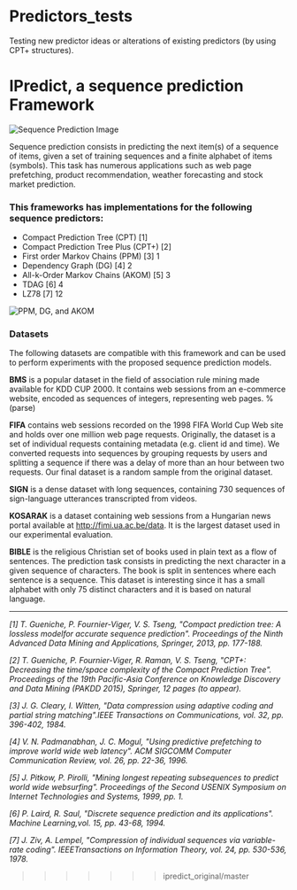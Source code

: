 # Predictors_tests
Testing new predictor ideas or alterations of existing predictors (by using CPT+ structures).

# IPredict, a sequence prediction Framework

![Sequence Prediction Image](http://s9.postimg.org/oihcg1pj3/context_prefix_suffix_1.png)

Sequence prediction consists in predicting the next item(s) of a sequence of items, given a set of training sequences and a finite alphabet of items (symbols). This task has numerous applications such as web page prefetching, product recommendation, weather forecasting and stock market prediction.

### This frameworks has implementations for the following sequence predictors:
* Compact Prediction Tree (CPT) [1]
* Compact Prediction Tree Plus (CPT+) [2]
* First order Markov Chains (PPM) [3] 1
* Dependency Graph (DG) [4] 2
* All-k-Order Markov Chains (AKOM) [5] 3
* TDAG [6] 4
* LZ78 [7] 12

![PPM, DG, and AKOM](http://s8.postimg.org/t1t2ujyid/ppm_dg_akom_1_1.png)


### Datasets

The following datasets are compatible with this framework and can be used to perform experiments with the proposed sequence prediction models.

**BMS** is a popular dataset in the field of association rule mining made
available for KDD CUP 2000. It contains web sessions from an e-commerce
website, encoded as sequences of integers, representing web pages. 
%(parse)

**FIFA** contains web sessions recorded on the 1998 FIFA World Cup Web site and holds over one million web page requests. Originally, the dataset is a set of individual
 requests containing metadata (e.g.  client id and time). We converted requests into sequences by grouping requests by users and splitting a sequence if there was a delay of more than an hour between two requests. Our final dataset is a random sample from the original dataset.
 
**SIGN** is a dense dataset with long sequences, containing 730 sequences of sign-language utterances transcripted from videos.

**KOSARAK** is a dataset containing web sessions from a Hungarian news portal available at http://fimi.ua.ac.be/data. It is the largest dataset used in our experimental evaluation.

**BIBLE** is the religious Christian set of books used in plain text as a flow of sentences. The prediction task consists in predicting the next character in a given sequence of characters. The book is split in sentences where each sentence is a sequence. This dataset is interesting since it has a small alphabet with only 75 distinct characters and it is based on natural language.

***

_[1] T. Gueniche, P. Fournier-Viger, V. S. Tseng, "Compact prediction tree: A lossless modelfor  accurate  sequence  prediction".  Proceedings  of  the  Ninth  Advanced  Data  Mining  and Applications, Springer, 2013, pp. 177-188._

_[2] T. Gueniche, P. Fournier-Viger, R. Raman, V. S. Tseng, "CPT+: Decreasing the time/space complexity of the Compact Prediction Tree". Proceedings of the 19th Pacific-Asia Conference on Knowledge Discovery and Data Mining (PAKDD 2015), Springer, 12 pages (to appear)._

_[3] J. G. Cleary, I. Witten, "Data compression using adaptive coding and partial string matching".IEEE Transactions on Communications, vol. 32, pp. 396-402, 1984._

_[4] V. N. Padmanabhan, J. C. Mogul, "Using predictive prefetching to improve world wide web latency". ACM SIGCOMM Computer Communication Review, vol. 26, pp. 22-36, 1996._

_[5] J.  Pitkow,  P.  Pirolli,  "Mining  longest  repeating  subsequences  to  predict  world  wide  websurfing". Proceedings of the Second USENIX Symposium on Internet Technologies and Systems, 1999, pp. 1._

_[6] P. Laird, R. Saul, "Discrete sequence prediction and its applications". Machine Learning,vol. 15, pp. 43-68, 1994._

_[7] J. Ziv, A. Lempel, "Compression of individual sequences via variable-rate coding". IEEETransactions on Information Theory, vol. 24, pp. 530-536, 1978._
>>>>>>> ipredict_original/master
